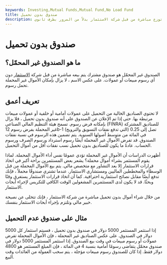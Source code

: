 ```yaml
---
keywords: Investing,Mutual Funds,Mutual Fund,No Load Fund
title: صندوق بدون تحميل
description: صندوق عدم التحميل هو صندوق مشترك تُباع فيه الأسهم بدون عمولة أو رسوم مبيعات. والسبب في ذلك أن الأسهم توزع مباشرة من قبل شركة الاستثمار بدلاً من المرور بطرف ثانوي.
---
```


# صندوق بدون تحميل
## ما هو الصندوق غير المحمّل؟

الصندوق غير المحمّل هو صندوق مشترك يتم بيعه مباشرة من قبل شركة [الاستثمار](/investing) دون أي رسوم مبيعات أو عمولات. على عكس الاسم ، لا يزال بإمكان الأموال غير المحملة تحمل رسوم.

## تعريف أعمق

لا تحتوي الصناديق الخالية من التحميل على عمولات أمامية أو خلفية أو عمولات مبيعات مرتبطة بها. حتى إذا تم الإعلان عن الصندوق على أنه صندوق بدون تحميل ، فلا يزال بإمكانه فرض رسوم. تسمح هيئة التنظيم المالي الصناعي (FINRA) للصناديق المشتركة غير المحملة بفرض رسوم 12b-1 (التي تدفع نفقات التسويق والترويج) تصل إلى 0.25 في المائة من متوسط أصولها السنوية. يتم تضمين هذه الرسوم في نسبة نفقات الصندوق. قد تفرض الأموال غير المحملة أيضًا رسوم استرداد ورسوم الصرف ورسوم الحساب. عادةً ما يكون للصناديق بدون تحميل نسب نفقات أقل من أموال التحميل.

أظهرت الدراسات أن الأموال غير المحملة تؤدي عمومًا نفس أداء الأموال المحملة. لماذا يقوم المستثمر بشراء أموال محملة؟ يشعر بعض المستثمرين براحة أكبر في اتخاذ قرارات الاستثمار إلا بعد التشاور مع متخصص مالي. يتم بيع الأموال المحملة من قبل الوسطاء والمخططين الماليين ومستشاري الاستثمار. عندما تشتري صندوقًا محملاً ، فإنك تدفع أيضًا مقابل نصائح استثمارية احترافية. كما أن اتخاذ قرارات الاستثمار يستغرق وقتًا وبحثًا. قد لا يكون لدى المستثمرين المشغولين الوقت الكافي للتكريس لإجراء أبحاث الاستثمار.

من خلال شراء أموال بدون تحميل مباشرة من شركة الاستثمار ، فإنك تتخلى عن نصيحة خبير مالي وتلتزم بإجراء أبحاث الاستثمار بنفسك.

## مثال على صندوق عدم التحميل

إذا استثمر المستثمر 5000 دولار في صندوق بدون تحميل ، فسيتم استثمار كل 5000 دولار في الصندوق. على عكس الصناديق غير المحملة ، فإن الأموال المحملة تفرض عمولات أو رسوم مبيعات في وقت بيع الصندوق. إذا استثمر المستثمر 5000 دولار في صندوق محمّل يتقاضى رسومًا أمامية بنسبة 4 في المائة ، فإن المبلغ المستثمر هو 4800 دولار فقط. إذا كان للصندوق رسوم مبيعات مؤجلة ، يتم سحب العمولة من العائدات وقت البيع.

